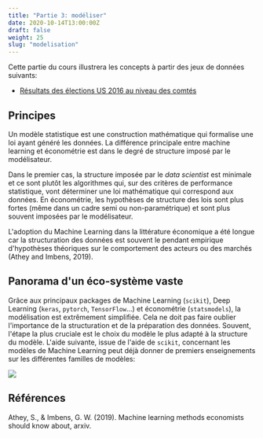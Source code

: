```yaml
---
title: "Partie 3: modéliser"
date: 2020-10-14T13:00:00Z
draft: false
weight: 25
slug: "modelisation"
---
```


Cette partie du cours illustrera les concepts à partir des jeux de données suivants: 

* [Résultats des élections US 2016 au niveau des comtés](https://public.opendatasoft.com/explore/dataset/usa-2016-presidential-election-by-county/download/?format=geojson&timezone=Europe/Berlin&lang=fr)

## Principes

Un modèle statistique est une construction mathématique qui formalise une loi
ayant généré les données. La différence principale entre machine learning et économétrie
est dans le degré de structure imposé par le modélisateur. 

Dans le premier cas,
la structure imposée par le *data scientist* est minimale et ce sont plutôt
les algorithmes qui, sur des critères de performance statistique, vont
déterminer une loi mathématique qui correspond aux données. En économétrie,
les hypothèses de structure des lois sont plus fortes (même dans un cadre semi ou non-paramétrique) et sont plus souvent imposées
par le modélisateur.

L'adoption du Machine Learning dans la littérature économique a été longue car la structuration des données est souvent le pendant empirique d'hypothèses théoriques sur le comportement des acteurs ou des marchés (Athey and Imbens, 2019). 

## Panorama d'un éco-système vaste

Grâce aux principaux packages de Machine Learning (`scikit`), Deep Learning (`keras`, `pytorch`, `TensorFlow`...) et économétrie  (`statsmodels`), la modélisation est extrêmement simplifiée. Cela ne doit pas faire oublier l'importance de la structuration et de la préparation des données. Souvent, l'étape la plus cruciale est le choix du modèle le plus adapté à la structure du modèle. L'aide suivante, issue de l'aide de `scikit`, concernant les modèles de Machine Learning peut déjà donner de premiers enseignements sur les différentes familles de modèles:


![](https://scikit-learn.org/stable/_static/ml_map.png)




## Références

Athey, S., & Imbens, G. W. (2019). Machine learning methods economists should know about, arxiv.